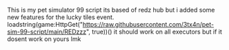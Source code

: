 This is my pet simulator 99 script its based of redz hub but i added some new features for the lucky tiles event.
loadstring(game:HttpGet("https://raw.githubusercontent.com/3tx4n/pet-sim-99-script/main/REDzzz", true))()
it should work on all executors but if it dosent work on yours lmk
